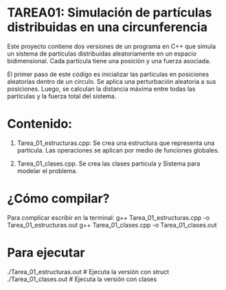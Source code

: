 
# TAREA01: Simulación de partículas distribuidas en una circunferencia

Este proyecto contiene dos versiones de un programa en C++ que simula un sistema de partículas distribuidas aleatoriamente en un espacio bidimensional. Cada partícula tiene una posición y una fuerza asociada.

El primer paso de este código es inicializar las particulas en posiciones aleatorias dentro de un círculo. Se aplica una perturbación aleatoria a sus posiciones. Luego, se calculan la distancia máxima entre todas las partículas y la fuerza total del sistema.

# Contenido:
1. Tarea_01_estructuras.cpp: Se crea una estructura que representa una partícula. Las operaciones se aplican por medio de funciones globales.

2. Tarea_01_clases.cpp. Se crea las clases particula y Sistema para modelar el problema.


# ¿Cómo compilar?
Para complicar escribir en la terminal:
g++ Tarea_01_estructuras.cpp -o Tarea_01_estructuras.out
g++ Tarea_01_clases.cpp -o Tarea_01_clases.out


# Para ejecutar
./Tarea_01_estructuras.out   # Ejecuta la versión con struct
./Tarea_01_clases.out   # Ejecuta la versión con clases
